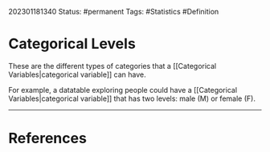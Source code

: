 202301181340
Status: #permanent 
Tags: #Statistics #Definition 

# Categorical Levels
These are the different types of categories that a [[Categorical Variables|categorical variable]] can have.

For example, a datatable exploring people could have a [[Categorical Variables|categorical variable]] that has two levels: male (M) or female (F). 




---
# References